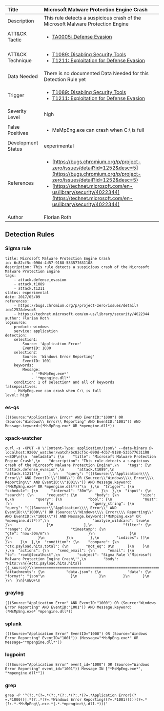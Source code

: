| Title                | Microsoft Malware Protection Engine Crash                                                                                                                                                 |
|:---------------------|:------------------------------------------------------------------------------------------------------------------------------------------------------------|
| Description          | This rule detects a suspicious crash of the Microsoft Malware Protection Engine                                                                                                                                           |
| ATT&amp;CK Tactic    |  <ul><li>[TA0005: Defense Evasion](https://attack.mitre.org/tactics/TA0005)</li></ul>  |
| ATT&amp;CK Technique | <ul><li>[T1089: Disabling Security Tools](https://attack.mitre.org/techniques/T1089)</li><li>[T1211: Exploitation for Defense Evasion](https://attack.mitre.org/techniques/T1211)</li></ul>  |
| Data Needed          |  There is no documented Data Needed for this Detection Rule yet  |
| Trigger              | <ul><li>[T1089: Disabling Security Tools](../Triggers/T1089.md)</li><li>[T1211: Exploitation for Defense Evasion](../Triggers/T1211.md)</li></ul>  |
| Severity Level       | high |
| False Positives      | <ul><li>MsMpEng.exe can crash when C:\ is full</li></ul>  |
| Development Status   | experimental |
| References           | <ul><li>[https://bugs.chromium.org/p/project-zero/issues/detail?id=1252&desc=5](https://bugs.chromium.org/p/project-zero/issues/detail?id=1252&desc=5)</li><li>[https://technet.microsoft.com/en-us/library/security/4022344](https://technet.microsoft.com/en-us/library/security/4022344)</li></ul>  |
| Author               | Florian Roth |


## Detection Rules

### Sigma rule

```
title: Microsoft Malware Protection Engine Crash
id: 6c82cf5c-090d-4d57-9188-533577631108
description: This rule detects a suspicious crash of the Microsoft Malware Protection Engine
tags:
    - attack.defense_evasion
    - attack.t1089
    - attack.t1211
status: experimental
date: 2017/05/09
references:
    - https://bugs.chromium.org/p/project-zero/issues/detail?id=1252&desc=5
    - https://technet.microsoft.com/en-us/library/security/4022344
author: Florian Roth
logsource:
    product: windows
    service: application
detection:
    selection1:
        Source: 'Application Error'
        EventID: 1000
    selection2:
        Source: 'Windows Error Reporting'
        EventID: 1001
    keywords:
        Message:
            - '*MsMpEng.exe*'
            - '*mpengine.dll*'
    condition: 1 of selection* and all of keywords
falsepositives:
    - MsMpEng.exe can crash when C:\ is full
level: high

```





### es-qs
    
```
(((Source:"Application\\ Error" AND EventID:"1000") OR (Source:"Windows\\ Error\\ Reporting" AND EventID:"1001")) AND Message.keyword:(*MsMpEng.exe* OR *mpengine.dll*))
```


### xpack-watcher
    
```
curl -s -XPUT -H \'Content-Type: application/json\' --data-binary @- localhost:9200/_watcher/watch/6c82cf5c-090d-4d57-9188-533577631108 <<EOF\n{\n  "metadata": {\n    "title": "Microsoft Malware Protection Engine Crash",\n    "description": "This rule detects a suspicious crash of the Microsoft Malware Protection Engine",\n    "tags": [\n      "attack.defense_evasion",\n      "attack.t1089",\n      "attack.t1211"\n    ],\n    "query": "(((Source:\\"Application\\\\ Error\\" AND EventID:\\"1000\\") OR (Source:\\"Windows\\\\ Error\\\\ Reporting\\" AND EventID:\\"1001\\")) AND Message.keyword:(*MsMpEng.exe* OR *mpengine.dll*))"\n  },\n  "trigger": {\n    "schedule": {\n      "interval": "30m"\n    }\n  },\n  "input": {\n    "search": {\n      "request": {\n        "body": {\n          "size": 0,\n          "query": {\n            "bool": {\n              "must": [\n                {\n                  "query_string": {\n                    "query": "(((Source:\\"Application\\\\ Error\\" AND EventID:\\"1000\\") OR (Source:\\"Windows\\\\ Error\\\\ Reporting\\" AND EventID:\\"1001\\")) AND Message.keyword:(*MsMpEng.exe* OR *mpengine.dll*))",\n                    "analyze_wildcard": true\n                  }\n                }\n              ],\n              "filter": {\n                "range": {\n                  "timestamp": {\n                    "gte": "now-30m/m"\n                  }\n                }\n              }\n            }\n          }\n        },\n        "indices": []\n      }\n    }\n  },\n  "condition": {\n    "compare": {\n      "ctx.payload.hits.total": {\n        "not_eq": 0\n      }\n    }\n  },\n  "actions": {\n    "send_email": {\n      "email": {\n        "to": "root@localhost",\n        "subject": "Sigma Rule \'Microsoft Malware Protection Engine Crash\'",\n        "body": "Hits:\\n{{#ctx.payload.hits.hits}}{{_source}}\\n================================================================================\\n{{/ctx.payload.hits.hits}}",\n        "attachments": {\n          "data.json": {\n            "data": {\n              "format": "json"\n            }\n          }\n        }\n      }\n    }\n  }\n}\nEOF\n
```


### graylog
    
```
(((Source:"Application Error" AND EventID:"1000") OR (Source:"Windows Error Reporting" AND EventID:"1001")) AND Message.keyword:(*MsMpEng.exe* *mpengine.dll*))
```


### splunk
    
```
(((Source="Application Error" EventID="1000") OR (Source="Windows Error Reporting" EventID="1001")) (Message="*MsMpEng.exe*" OR Message="*mpengine.dll*"))
```


### logpoint
    
```
(((Source="Application Error" event_id="1000") OR (Source="Windows Error Reporting" event_id="1001")) Message IN ["*MsMpEng.exe*", "*mpengine.dll*"])
```


### grep
    
```
grep -P '^(?:.*(?=.*(?:.*(?:.*(?:.*(?=.*Application Error)(?=.*1000))|.*(?:.*(?=.*Windows Error Reporting)(?=.*1001)))))(?=.*(?:.*.*MsMpEng\\.exe.*|.*.*mpengine\\.dll.*)))'
```



